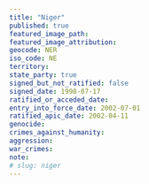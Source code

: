 ```yaml
---
title: "Niger"
published: true
featured_image_path:
featured_image_attribution:
geocode: NER
iso_code: NE
territory:
state_party: true
signed_but_not_ratified: false
signed_date: 1998-07-17
ratified_or_acceded_date:
entry_into_force_date: 2002-07-01
ratified_apic_date: 2002-04-11
genocide:
crimes_against_humanity:
aggression:
war_crimes:
note:
# slug: niger
---
```

